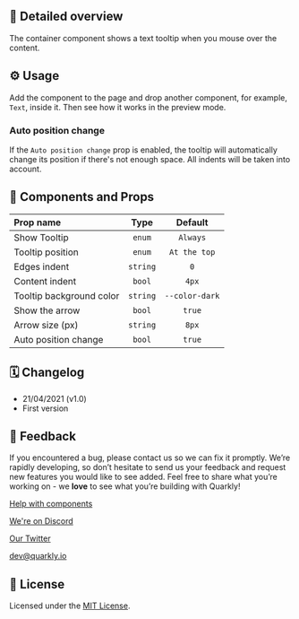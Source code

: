 ## 📖 Detailed overview

The container component shows a text tooltip when you mouse over the content.

## ⚙️ Usage

Add the component to the page and drop another component, for example, `Text`, inside it. Then see how it works in the preview mode.

### Auto position change

If the `Auto position change` prop is enabled, the tooltip will automatically change its position if there's not enough space. All indents will be taken into account.

## 🧩 Components and Props

| Prop name                |   Type   |    Default     |
| :----------------------- | :------: | :------------: |
| Show Tooltip             |  `enum`  |    `Always`    |
| Tooltip position         |  `enum`  |  `At the top`  |
| Edges indent             | `string` |      `0`       |
| Content indent           |  `bool`  |     `4px`      |
| Tooltip background color | `string` | `--color-dark` |
| Show the arrow           |  `bool`  |     `true`     |
| Arrow size (px)          | `string` |     `8px`      |
| Auto position change     |  `bool`  |     `true`     |

## 🗓 Changelog

-   21/04/2021 (v1.0)
-   First version

## 📮 Feedback

If you encountered a bug, please contact us so we can fix it promptly. We’re rapidly developing, so don’t hesitate to send us your feedback and request new features you would like to see added. Feel free to share what you’re working on - we **love** to see what you’re building with Quarkly!

[Help with components](https://community.quarkly.io/c/requests/11)

[We're on Discord](https://discord.gg/SuF9vCMJGW)

[Our Twitter](https://twitter.com/quarklyapp)

[dev@quarkly.io](mailto:dev@quarkly.io)

## 📝 License

Licensed under the [MIT License](./LICENSE).
